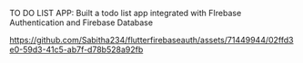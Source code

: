 TO DO LIST APP:
  Built a todo list app integrated with FIrebase Authentication and Firebase Database



https://github.com/Sabitha234/flutterfirebaseauth/assets/71449944/02ffd3e0-59d3-41c5-ab7f-d78b528a92fb



